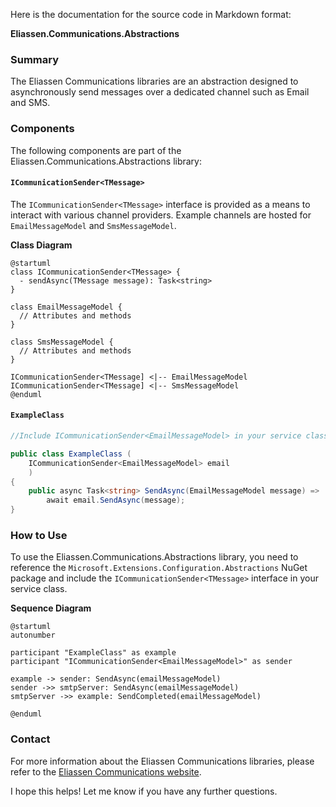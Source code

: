 Here is the documentation for the source code in Markdown format:

**Eliassen.Communications.Abstractions**

### Summary

The Eliassen Communications libraries are an abstraction designed to asynchronously send messages over a dedicated channel such as Email and SMS.

### Components

The following components are part of the Eliassen.Communications.Abstractions library:

#### `ICommunicationSender<TMessage>`

The `ICommunicationSender<TMessage>` interface is provided as a means to interact with various channel providers. Example channels are hosted for `EmailMessageModel` and `SmsMessageModel`.

**Class Diagram**
```plantuml
@startuml
class ICommunicationSender<TMessage> {
  - sendAsync(TMessage message): Task<string>
}

class EmailMessageModel {
  // Attributes and methods
}

class SmsMessageModel {
  // Attributes and methods
}

ICommunicationSender<TMessage] <|-- EmailMessageModel
ICommunicationSender<TMessage] <|-- SmsMessageModel
@enduml
```
#### `ExampleClass`

```csharp
//Include ICommunicationSender<EmailMessageModel> in your service class

public class ExampleClass (
    ICommunicationSender<EmailMessageModel> email
    )
{
    public async Task<string> SendAsync(EmailMessageModel message) =>
        await email.SendAsync(message);
}
```
### How to Use

To use the Eliassen.Communications.Abstractions library, you need to reference the `Microsoft.Extensions.Configuration.Abstractions` NuGet package and include the `ICommunicationSender<TMessage>` interface in your service class.

**Sequence Diagram**
```plantuml
@startuml
autonumber

participant "ExampleClass" as example
participant "ICommunicationSender<EmailMessageModel>" as sender

example -> sender: SendAsync(emailMessageModel)
sender ->> smtpServer: SendAsync(emailMessageModel)
smtpServer ->> example: SendCompleted(emailMessageModel)

@enduml
```
### Contact

For more information about the Eliassen Communications libraries, please refer to the [Eliassen Communications website](https://www.eliassen.com/communications).

I hope this helps! Let me know if you have any further questions.